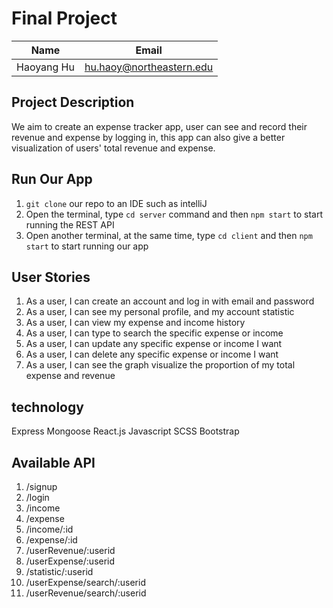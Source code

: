 # Final Project

| Name | Email|
| ---------- | ---------- |
| Haoyang Hu | hu.haoy@northeastern.edu |

## Project Description

We aim to create an expense tracker app, user can see and record their revenue and expense by logging in,
this app can also give a better visualization of users' total revenue and expense.

## Run Our App

1. `git clone` our repo to an IDE such as intelliJ
2. Open the terminal, type `cd server` command and then `npm start` to start running the REST API
3. Open another terminal, at the same time, type `cd client` and then `npm start` to start running our app

## User Stories

1. As a user, I can create an account and log in with email and password
2. As a user, I can see my personal profile, and my account statistic
3. As a user, I can view my expense and income history
4. As a user, I can type to search the specific expense or income
5. As a user, I can update any specific expense or income I want
6. As a user, I can delete any specific expense or income I want
7. As a user, I can see the graph visualize the proportion of my total expense and revenue

## technology

Express
Mongoose
React.js
Javascript
SCSS
Bootstrap

## Available API

1. /signup
2. /login
3. /income
4. /expense
5. /income/:id
6. /expense/:id 
7. /userRevenue/:userid
8. /userExpense/:userid
9. /statistic/:userid
10. /userExpense/search/:userid
11. /userRevenue/search/:userid